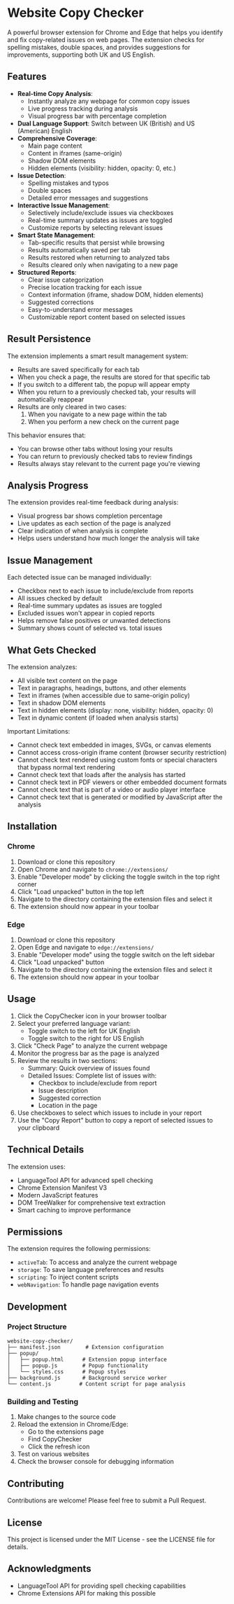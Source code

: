 # Website Copy Checker

A powerful browser extension for Chrome and Edge that helps you identify and fix copy-related issues on web pages. The extension checks for spelling mistakes, double spaces, and provides suggestions for improvements, supporting both UK and US English.

## Features

- **Real-time Copy Analysis**: 
  - Instantly analyze any webpage for common copy issues
  - Live progress tracking during analysis
  - Visual progress bar with percentage completion
- **Dual Language Support**: Switch between UK (British) and US (American) English
- **Comprehensive Coverage**:
  - Main page content
  - Content in iframes (same-origin)
  - Shadow DOM elements
  - Hidden elements (visibility: hidden, opacity: 0, etc.)
- **Issue Detection**:
  - Spelling mistakes and typos
  - Double spaces
  - Detailed error messages and suggestions
- **Interactive Issue Management**:
  - Selectively include/exclude issues via checkboxes
  - Real-time summary updates as issues are toggled
  - Customize reports by selecting relevant issues
- **Smart State Management**: 
  - Tab-specific results that persist while browsing
  - Results automatically saved per tab
  - Results restored when returning to analyzed tabs
  - Results cleared only when navigating to a new page
- **Structured Reports**: 
  - Clear issue categorization
  - Precise location tracking for each issue
  - Context information (iframe, shadow DOM, hidden elements)
  - Suggested corrections
  - Easy-to-understand error messages
  - Customizable report content based on selected issues

## Result Persistence

The extension implements a smart result management system:
- Results are saved specifically for each tab
- When you check a page, the results are stored for that specific tab
- If you switch to a different tab, the popup will appear empty
- When you return to a previously checked tab, your results will automatically reappear
- Results are only cleared in two cases:
  1. When you navigate to a new page within the tab
  2. When you perform a new check on the current page

This behavior ensures that:
- You can browse other tabs without losing your results
- You can return to previously checked tabs to review findings
- Results always stay relevant to the current page you're viewing

## Analysis Progress

The extension provides real-time feedback during analysis:
- Visual progress bar shows completion percentage
- Live updates as each section of the page is analyzed
- Clear indication of when analysis is complete
- Helps users understand how much longer the analysis will take

## Issue Management

Each detected issue can be managed individually:
- Checkbox next to each issue to include/exclude from reports
- All issues checked by default
- Real-time summary updates as issues are toggled
- Excluded issues won't appear in copied reports
- Helps remove false positives or unwanted detections
- Summary shows count of selected vs. total issues

## What Gets Checked

The extension analyzes:
- All visible text content on the page
- Text in paragraphs, headings, buttons, and other elements
- Text in iframes (when accessible due to same-origin policy)
- Text in shadow DOM elements
- Text in hidden elements (display: none, visibility: hidden, opacity: 0)
- Text in dynamic content (if loaded when analysis starts)

Important Limitations:
- Cannot check text embedded in images, SVGs, or canvas elements
- Cannot access cross-origin iframe content (browser security restriction)
- Cannot check text rendered using custom fonts or special characters that bypass normal text rendering
- Cannot check text that loads after the analysis has started
- Cannot check text in PDF viewers or other embedded document formats
- Cannot check text that is part of a video or audio player interface
- Cannot check text that is generated or modified by JavaScript after the analysis

## Installation

### Chrome
1. Download or clone this repository
2. Open Chrome and navigate to `chrome://extensions/`
3. Enable "Developer mode" by clicking the toggle switch in the top right corner
4. Click "Load unpacked" button in the top left
5. Navigate to the directory containing the extension files and select it
6. The extension should now appear in your toolbar

### Edge
1. Download or clone this repository
2. Open Edge and navigate to `edge://extensions/`
3. Enable "Developer mode" using the toggle switch on the left sidebar
4. Click "Load unpacked" button
5. Navigate to the directory containing the extension files and select it
6. The extension should now appear in your toolbar

## Usage

1. Click the CopyChecker icon in your browser toolbar
2. Select your preferred language variant:
   - Toggle switch to the left for UK English
   - Toggle switch to the right for US English
3. Click "Check Page" to analyze the current webpage
4. Monitor the progress bar as the page is analyzed
5. Review the results in two sections:
   - Summary: Quick overview of issues found
   - Detailed Issues: Complete list of issues with:
     - Checkbox to include/exclude from report
     - Issue description
     - Suggested correction
     - Location in the page
6. Use checkboxes to select which issues to include in your report
7. Use the "Copy Report" button to copy a report of selected issues to your clipboard

## Technical Details

The extension uses:
- LanguageTool API for advanced spell checking
- Chrome Extension Manifest V3
- Modern JavaScript features
- DOM TreeWalker for comprehensive text extraction
- Smart caching to improve performance

## Permissions

The extension requires the following permissions:
- `activeTab`: To access and analyze the current webpage
- `storage`: To save language preferences and results
- `scripting`: To inject content scripts
- `webNavigation`: To handle page navigation events

## Development

### Project Structure
```
website-copy-checker/
├── manifest.json        # Extension configuration
├── popup/
│   ├── popup.html      # Extension popup interface
│   ├── popup.js        # Popup functionality
│   └── styles.css      # Popup styles
├── background.js       # Background service worker
└── content.js         # Content script for page analysis
```

### Building and Testing

1. Make changes to the source code
2. Reload the extension in Chrome/Edge:
   - Go to the extensions page
   - Find CopyChecker
   - Click the refresh icon
3. Test on various websites
4. Check the browser console for debugging information

## Contributing

Contributions are welcome! Please feel free to submit a Pull Request.

## License

This project is licensed under the MIT License - see the LICENSE file for details.

## Acknowledgments

- LanguageTool API for providing spell checking capabilities
- Chrome Extensions API for making this possible 